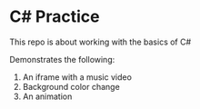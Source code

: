 # C# Practice
This repo is about working with the basics of C#

Demonstrates the following: 
1. An iframe with a music video
2. Background color change
3. An animation